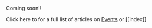 Coming soon!! 

Click here to for a full list of articles on [Events](https://ubuntu.sankofapedia.org/Events/) or [[index]]